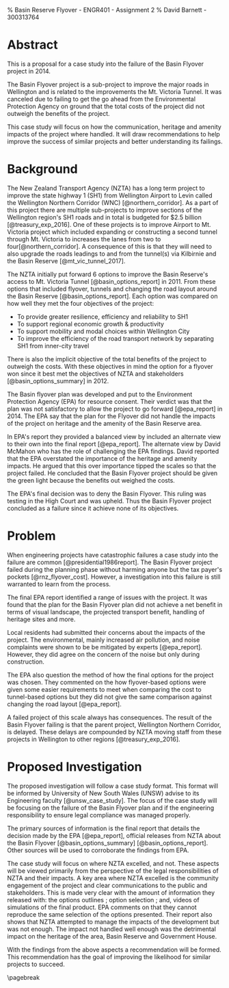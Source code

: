 % Basin Reserve Flyover - ENGR401 - Assignment 2
% David Barnett - 300313764

<!--
This is a proposal for a case study into the failure of the 2nd Mt. Victoria tunnel in Wellington.

Topic must address two points:

 * Assess the *social*, cultural, *legal*, health & safety, environmental and
   sustainability implications of their engineering work, and identify
   and justify specific actions to address issues;

So, please focus on one of
    * communication
	* ethics
	* << legal compliance >>
	* entrepreneurship
	* finance
	* culture/society.

Topic: the failure of the Basin Flyover
-->

# Abstract

This is a proposal for a case study into the failure of the Basin Flyover
project in 2014.

The Basin Flyover project is a sub-project to improve the major roads
in Wellington and is related to the improvements the Mt. Victoria Tunnel.
It was canceled due to failing to get the go ahead from the Environmental
Protection Agency on ground that the total costs of the project did not
outweigh the benefits of the project.

This case study will focus on how the communication,
heritage and amenity impacts of the project where handled.
It will draw recommendations to help improve
the success of similar projects and better understanding its failings.

# Background
<!-- listing of resources & descriptions of refs -->

The New Zealand Transport Agency (NZTA) has a long term project to improve the
state highway 1 (SH1) from Wellington Airport to Levin called the
Wellington Northern Corridor (WNC) [@northern_corridor].
As a part of this project there are multiple sub-projects to improve sections of
the Wellington region's SH1 roads and in total is budgeted for \$2.5 billion [@treasury_exp_2016].
One of these projects is to improve Airport to Mt. Victoria project which included
expanding or constructing a second tunnel through Mt. Victoria to increases the
lanes from two to four[@northern_corridor].
A consequence of this is that they will need to also upgrade
the roads leadings to and from the tunnel(s) via Kilbirnie and the Basin
Reserve [@mt_vic_tunnel_2017].

The NZTA initially put forward 6 options to improve the Basin Reserve's
access to Mt. Victoria Tunnel [@basin_options_report] in 2011. From these options
that included flyover, tunnels and changing the road layout around the Basin
Reserve [@basin_options_report].
Each option was compared on how well they met the four objectives of the
project:

 * To provide greater resilience, efficiency and reliability to SH1
 * To support regional economic growth & productivity
 * To support mobility and modal choices within Wellington City
 * To improve the efficiency of the road transport network by separating SH1
   from inner-city travel

There is also the implicit objective of the total benefits of the project to outweigh the
costs.
With these objectives in mind the option for a flyover won since it best met
the objectives of NZTA and stakeholders [@basin_options_summary] in 2012.

The Basin flyover plan was developed and put to the Environment Protection Agency
(EPA) for resource consent.
Their verdict was that the plan was not satisfactory
 to allow the project to go forward [@epa_report] in 2014.
The EPA say that the plan for the Flyover did not handle the impacts of the
project on heritage and the amenity of the Basin Reserve area.

In EPA's report they provided a balanced view by included an alternate view to 
their own into the final report [@epa_report].
The alternate view by David McMahon who has the role of challenging the EPA findings.
David reported that the EPA overstated the importance of the heritage
and amenity impacts. He argued that this over importance tipped the scales
so that the project failed.
He concluded that the Basin Flyover project should be given the green
light because the benefits out weighed the costs.

The EPA's final decision was to deny the Basin Flyover.
This ruling was testing in the High Court and was upheld.
Thus the Basin Flyover project concluded as a failure since
it achieve none of its objectives.

# Problem

When engineering projects have catastrophic failures a case study into
the failure are common [@presidential1986report]. The Basin Flyover project failed during the
planning phase without harming anyone but the tax payer's pockets [@rnz_flyover_cost].
However, a investigation into this failure is still warranted to learn
from the process.

The final EPA report identified a range of issues with the project.
It was found that the plan for the Basin Flyover plan did not achieve a
net benefit in terms of visual landscape, the projected transport benefit, handling of
heritage sites and more.

Local residents had submitted their concerns about the impacts of the
project. The environmental, mainly increased air pollution, and noise complaints
were shown to be be mitigated by experts [@epa_report].
However, they did agree on the concern of the noise but only during construction.

The EPA also question the method of how the final options for the project
was chosen. They commented on the how flyover-based options were given some
easier requirements to meet when comparing the cost to tunnel-based options
but they did not give the same comparison against changing the road
layout [@epa_report].

A failed project of this scale always has consequences.
The result of the Basin Flyover failing is that
the parent project, Wellington Northern Corridor, is delayed.
These delays are compounded by NZTA moving staff from these projects
in Wellington to other regions [@treasury_exp_2016].

# Proposed Investigation

The proposed investigation will follow a case study format.
This format will be informed by University of New South Wales (UNSW)
advise to its Engineering faculty [@unsw_case_study].
The focus of the case study will be focusing on the failure of the
Basin Flyover plan and if the engineering responsibility to ensure
legal compliance was managed properly.

The primary sources of information is the final report that details the
decision made by the EPA [@epa_report], official releases
from NZTA about the Basin Flyover [@basin_options_summary] [@basin_options_report].
Other sources will be used to corroborate the findings from EPA.

The case study will focus on where NZTA excelled, and not.
These aspects will be viewed primarily from the perspective of
the legal responsibilities of NZTA and their impacts.
A key area where NZTA excelled is the community engagement of the
project and clear communications to the public and stakeholders.
This is made very clear with the amount of information they
released with: the options outlines ; option selection ; and, videos
of simulations of the final product.
EPA comments on that they cannot reproduce the same selection
of the options presented.
Their report also shows that NZTA attempted to manage the impacts of
the development but was not enough.
The impact not handled well enough was the detrimental impact on the heritage of
the area, Basin Reserve and Government House.

With the findings from the above aspects a recommendation will be formed.
This recommendation has the goal of improving the likelihood for similar
projects to succeed.

\pagebreak
